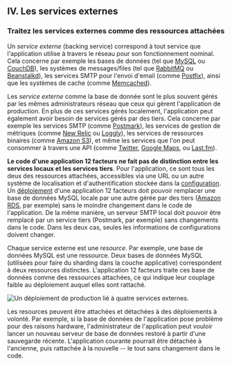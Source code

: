 ## IV. Les services externes
### Traitez les services externes comme des ressources attachées

Un *service externe* (backing service) correspond à tout service que l'application utilise à travers le réseau pour son fonctionnement nominal. Cela concerne par exemple les bases de données (tel que [MySQL](http://dev.mysql.com/) ou [CouchDB](http://couchdb.apache.org/)), les systèmes de messages/files (tel que [RabbitMQ](http://www.rabbitmq.com/) ou [Beanstalkd](http://kr.github.com/beanstalkd/)), les services SMTP pour l'envoi d'email (comme [Postfix](http://www.postfix.org/)), ainsi que les systèmes de cache (comme [Memcached](http://memcached.org/)).

Les *service externe* comme la base de donnée sont le plus souvent gérés par les mêmes administrateurs réseau que ceux qui gèrent l'application de production. En plus de ces services gérés localement, l'application peut également avoir besoin de services gérés par des tiers. Cela concerne par exemple les services SMTP (comme [Postmark](http://postmarkapp.com/)), les services de gestion de métriques (comme [New Relic](http://newrelic.com/) ou [Loggly](http://www.loggly.com/)), les services de ressources binaires (comme [Amazon S3](http://aws.amazon.com/s3/)), et même les services que l'on peut consommer à travers une API (comme [Twitter](http://dev.twitter.com/), [Google Maps](http://code.google.com/apis/maps/index.html), ou [Last.fm](http://www.last.fm/api)).

**Le code d'une application 12 facteurs ne fait pas de distinction entre les services locaux et les services tiers**. Pour l'application, ce sont tous les deux des ressources attachées, accessibles via une URL ou un autre système de localisation et d'authentification stockée dans la [configuration](./config). Un [déploiement](./codebase) d'une application 12 facteurs doit pouvoir remplacer une base de données MySQL locale par une autre gérée par des tiers ([Amazon RDS](http://aws.amazon.com/rds/), par exemple) sans le moindre changement dans le code de l'application. De la même manière, un serveur SMTP local doit pouvoir être remplacé par un service tiers (Postmark, par exemple) sans changements dans le code. Dans les deux cas, seules les informations de configurations doivent changer.

Chaque service externe est une *resource*. Par exemple, une base de données MySQL est une ressource. Deux bases de données MySQL (utilisées pour faire du sharding dans la couche applicative) correspondent à deux ressources distinctes. L'application 12 facteurs traite ces base de données comme des ressources attachées, ce qui indique leur couplage faible au déploiement auquel elles sont rattaché.

<img src="/images/attached-resources.png" class="full" alt="Un déploiement de production lié à quatre services externes." />

Les resources peuvent être attachées et détachées à des déploiements à volonté. Par exemple, si la base de données de l'application pose problème pour des raisons hardware, l'administrateur de l'application peut vouloir lancer un nouveau serveur de base de données restoré à partir d'une sauvegarde récente. L'application courante pourrait être détachée à l'ancienne, puis rattachée à la nouvelle -- le tout sans changement dans le code.

